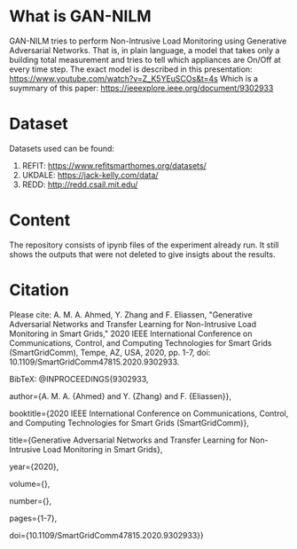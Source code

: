 # What is GAN-NILM
GAN-NILM tries to perform Non-Intrusive Load Monitoring using Generative Adversarial Networks.
That is, in plain language, a model that takes only a building total measurement and tries to tell which appliances are On/Off at every time step.
The exact model is described in this presentation: 
 https://www.youtube.com/watch?v=Z_K5YEuSCOs&t=4s
 Which is a suymmary of this paper:
https://ieeexplore.ieee.org/document/9302933

# Dataset
Datasets used can be found:
1. REFIT: https://www.refitsmarthomes.org/datasets/
2. UKDALE: https://jack-kelly.com/data/
3. REDD: http://redd.csail.mit.edu/

# Content
The repository consists of ipynb files of the experiment already run. It still shows the outputs that were not deleted to give insigts about the results.

# Citation
Please cite:
A. M. A. Ahmed, Y. Zhang and F. Eliassen, "Generative Adversarial Networks and Transfer Learning for Non-Intrusive Load Monitoring in Smart Grids," 2020 IEEE International Conference on Communications, Control, and Computing Technologies for Smart Grids (SmartGridComm), Tempe, AZ, USA, 2020, pp. 1-7, doi: 10.1109/SmartGridComm47815.2020.9302933.

BibTeX:
@INPROCEEDINGS{9302933,

  author={A. M. A. {Ahmed} and Y. {Zhang} and F. {Eliassen}},
  
  booktitle={2020 IEEE International Conference on Communications, Control, and Computing Technologies for Smart Grids (SmartGridComm)}, 
  
  title={Generative Adversarial Networks and Transfer Learning for Non-Intrusive Load Monitoring in Smart Grids}, 
  
  year={2020},
  
  volume={},
  
  number={},
  
  pages={1-7},
  
  doi={10.1109/SmartGridComm47815.2020.9302933}}
  
